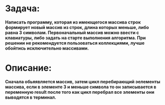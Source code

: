 # Задача: 

**Написать программу, которая из имеющегося массива строк формирует новый массив из строк, длина которых меньше, либо равна 3 символам. Первоначальный массив можно ввести с клавиатуры, либо задать на старте выполнения алгоритма. При решении не рекомендуется пользоваться коллекциями, лучше обойтись исключительно массивами.**

# Описание:

**Сначала обьяявляется массив, затем цикл перебирающий эелементы массива, если в элементе 3 и меньше символа то он записывается в переменную result после того как цикл перебрал все элементы они выводятся в терминал.**